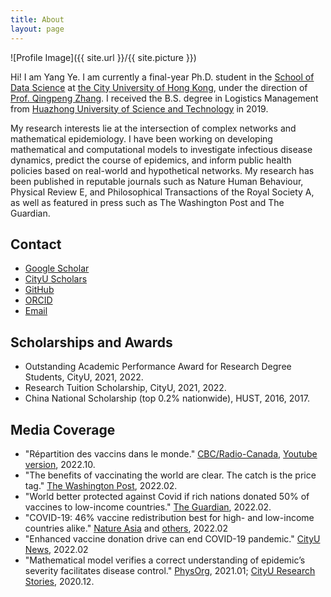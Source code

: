 ```yaml
---
title: About
layout: page
---
```

![Profile Image]({{ site.url }}/{{ site.picture }})

<p>Hi! I am <span class="emphasize">Yang Ye</span>. I am currently a final-year Ph.D. student in the <a href="https://www.sdsc.cityu.edu.hk/">School of Data Science</a> at <a href="https://www.cityu.edu.hk/">the City University of Hong Kong</a>, under the direction of <a href="http://www.cityu.edu.hk/stfprofile/zhang.htm">Prof. Qingpeng Zhang</a>. I received the B.S. degree in Logistics Management from <a href="http://english.hust.edu.cn/">Huazhong University of Science and Technology</a> in 2019.</p>

<p>My research interests lie at the intersection of complex networks and mathematical epidemiology. I have been working on developing mathematical and computational models to investigate infectious disease dynamics, predict the course of epidemics, and inform public health policies based on real-world and hypothetical networks. My research has been published in reputable journals such as Nature Human Behaviour, Physical Review E, and Philosophical Transactions of the Royal Society A, as well as featured in press such as The Washington Post and The Guardian.</p>

<h2>Contact</h2>

<ul>
	<li><a href="https://scholar.google.com/citations?hl=zh-CN&user=cSyfjVkAAAAJ">Google Scholar</a></li>
	<li><a href="https://scholars.cityu.edu.hk/en/persons/yang-ye(8b926a7c-8c3d-476c-bd9d-983a54087cdf).html">CityU Scholars</a></li>
	<li><a href="https://github.com/jianan0099">GitHub</a></li>
	<li><a href="https://orcid.org/0000-0003-0710-1341">ORCID</a></li>
	<li><a href="mailto: yang.ye@my.cityu.edu.hk">Email</a></li>
</ul>

<h2> Scholarships and Awards </h2>

<ul>
	<li>Outstanding Academic Performance Award for Research Degree Students, CityU, 2021, 2022.</li>
	<li>Research Tuition Scholarship, CityU, 2021, 2022.</li>
	<li>China National Scholarship (top 0.2% nationwide), HUST, 2016, 2017.</li>
</ul>

<h2> Media Coverage </h2>

<ul>
<li>"Répartition des vaccins dans le monde." <a href="https://ici.radio-canada.ca/recit-numerique/4775/covax-repartition-mondiale-vaccins-injustice">CBC/Radio-Canada</a>, <a href="https://www.youtube.com/watch?v=RQTOj3ulBbU">Youtube version</a>, 2022.10.</li>
<li>"The benefits of vaccinating the world are clear. The catch is the price tag." <a href="https://www.washingtonpost.com/world/2022/02/10/coronavirus-vaccine-price-mrna/">The Washington Post</a>, 2022.02.</li>
<li>"World better protected against Covid if rich nations donated 50% of vaccines to low-income countries." <a href="https://www.theguardian.com/australia-news/2022/feb/01/world-better-protected-against-covid-if-rich-nations-donated-50-of-vaccines-to-low-income-countries">The Guardian</a>, 2022.02.</li>
<li>"COVID-19: 46% vaccine redistribution best for high- and low-income countries alike." <a href="https://ici.radio-canada.ca/recit-numerique/4775/covax-repartition-mondiale-vaccins-injustice">Nature Asia</a> and <a href="https://www.nature.com/articles/s41562-022-01289-8/metrics">others</a>, 2022.02</li.>
<li>"Enhanced vaccine donation drive can end COVID-19 pandemic." <a href="https://www.cityu.edu.hk/media/news/2022/02/28/enhanced-vaccine-donation-drive-can-end-covid-19-pandemic">CityU News</a>, 2022.02</li>
<li>"Mathematical model verifies a correct understanding of epidemic’s severity facilitates disease control." <a href="https://phys.org/news/2021-01-mathematical-epidemic-severity.html">PhysOrg</a>, 2021.01; <a href="https://www.cityu.edu.hk/research/stories/2020/12/10/mathematical-model-verifies-correct-understanding-epidemics-severity-facilitates-disease-control">CityU Research Stories</a>, 2020.12.</li>
</ul>
